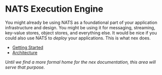 # NATS Execution Engine
You might already be using NATS as a foundational part of your application infrastructure and design. You might be using it for messaging, streaming, key-value stores, object stores, and everything else. It would be nice if you could also use NATS to _deploy_ your applications. This is what nex does.

* [Getting Started](./getting_started.md)
* [Architecture](./architecture.md)


_Until we find a more formal home for the nex documentation, this area will serve that purpose._